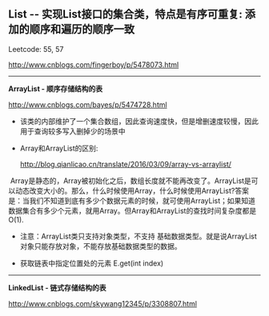 ## List -- 实现List接口的集合类，特点是有序可重复: 添加的顺序和遍历的顺序一致

Leetcode: 55, 57

http://www.cnblogs.com/fingerboy/p/5478073.html

____________________________________________

**ArrayList - 顺序存储结构的表**

http://www.cnblogs.com/bayes/p/5474728.html

- 该类的内部维护了一个集合数组，因此查询速度快，但是增删速度较慢，因此用于查询较多写入删掉少的场景中

- Array和ArrayList的区别:

  http://blog.qianlicao.cn/translate/2016/03/09/array-vs-arraylist/

  Array是静态的，Array被初始化之后，数组长度就不能再改变了。ArrayList是可以动态改变大小的。那么，什么时候使用Array，什么时候使用ArrayList?答案是：当我们不知道到底有多少个数据元素的时候，就可使用ArrayList；如果知道数据集合有多少个元素，就用Array。但Array和ArrayList的查找时间复杂度都是O(1).

- 注意：ArrayList类只支持对象类型，不支持 基础数据类型。就是说ArrayList对象只能存放对象，不能存放基础数据类型的数据。

- 获取链表中指定位置处的元素 E.get(int index)



____________________________________________

**LinkedList - 链式存储结构的表**

http://www.cnblogs.com/skywang12345/p/3308807.html
